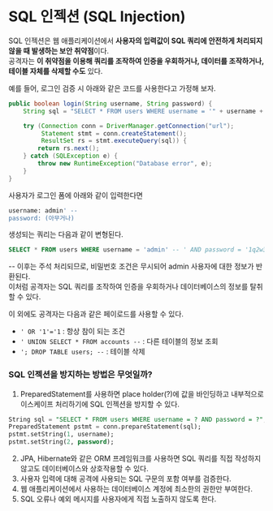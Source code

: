 # SQL 인젝션 (SQL Injection)

SQL 인젝션은 웹 애플리케이션에서 **사용자의 입력값이 SQL 쿼리에 안전하게 처리되지 않을 때 발생하는 보안 취약점**이다.  
공격자는 **이 취약점을 이용해 쿼리를 조작하여 인증을 우회하거나, 데이터를 조작하거나, 테이블 자체를 삭제할 수도** 있다.  

예를 들어, 로그인 검증 시 아래와 같은 코드를 사용한다고 가정해 보자.

```java
public boolean login(String username, String password) {
    String sql = "SELECT * FROM users WHERE username = '" + username + "' AND password = '" + password + "'";

    try (Connection conn = DriverManager.getConnection("url");
         Statement stmt = conn.createStatement();
         ResultSet rs = stmt.executeQuery(sql)) {
        return rs.next();
    } catch (SQLException e) {
        throw new RuntimeException("Database error", e);
    }
}
```

사용자가 로그인 폼에 아래와 같이 입력한다면

```sql
username: admin' -- 
password: (아무거나)
```
생성되는 쿼리는 다음과 같이 변형된다.
```sql
SELECT * FROM users WHERE username = 'admin' -- ' AND password = '1q2w3e4r!';
```
-- 이후는 주석 처리되므로, 비밀번호 조건은 무시되어 admin 사용자에 대한 정보가 반환된다.  
이처럼 공격자는 SQL 쿼리를 조작하여 인증을 우회하거나 데이터베이스의 정보를 탈취할 수 있다.  

이 외에도 공격자는 다음과 같은 페이로드를 사용할 수 있다.
- `' OR '1'='1` : 항상 참이 되는 조건
- `' UNION SELECT * FROM accounts --` : 다른 테이블의 정보 조회
- `'; DROP TABLE users; --` : 테이블 삭제

### SQL 인젝션을 방지하는 방법은 무엇일까?
1. PreparedStatement를 사용하면 place holder(?)에 값을 바인딩하고 내부적으로 이스케이프 처리하기에 SQL 인젝션을 방지할 수 있다.  
  ```sql
  String sql = "SELECT * FROM users WHERE username = ? AND password = ?";
  PreparedStatement pstmt = conn.prepareStatement(sql);
  pstmt.setString(1, username);
  pstmt.setString(2, password);
  ```
2. JPA, Hibernate와 같은 ORM 프레임워크를 사용하면 SQL 쿼리를 직접 작성하지 않고도 데이터베이스와 상호작용할 수 있다.
3. 사용자 입력에 대해 공격에 사용되는 SQL 구문의 포함 여부를 검증한다.
4. 웹 애플리케이션에서 사용하는 데이터베이스 계정에 최소한의 권한만 부여한다.
5. SQL 오류나 예외 메시지를 사용자에게 직접 노출하지 않도록 한다.

